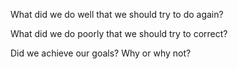 
What did we do well that we should try to do again?




What did we do poorly that we should try to correct?





Did we achieve our goals?
Why or why not?



